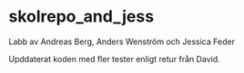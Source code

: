 # skolrepo_and_jess

Labb av Andreas Berg, Anders Wenström och Jessica Feder

Upddaterat koden med fler tester enligt retur från David.
